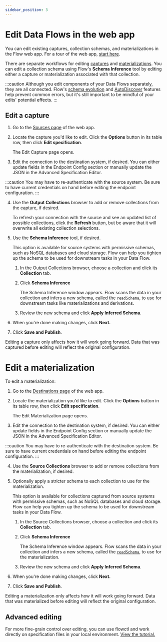 ```yaml
---
sidebar_position: 3
---
```

# Edit Data Flows in the web app

You can edit existing captures, collection schemas, and materializations in the Flow web app.
For a tour of the web app, [start here](../concepts/web-app.md).

There are separate workflows for editing [captures](#edit-a-capture) and [materializations](#edit-a-materialization).
You can edit a collection schema using Flow's **Schema Inference** tool by editing either a capture or materialization associated
with that collection.

:::caution
Although you edit components of your Data Flows separately, they are all connected.
Flow's [schema evolution](../concepts/advanced/evolutions.md) and [AutoDiscover](../concepts/captures.md#automatically-update-captures) features help prevent common errors, but it's still important to be mindful of your edits' potential effects.
:::

## Edit a capture

1. Go to the [Sources page](https://dashboard.estuary.dev/captures) of the web app.

2. Locate the capture you'd like to edit. Click the **Options** button in its table row, then click **Edit specification**.

   The Edit Capture page opens.

3. Edit the connection to the destination system, if desired. You can either update fields in the Endpoint Config section or manually update the JSON in the Advanced Specification Editor.

:::caution
You may have to re-authenticate with the source system. Be sure to have current credentials on hand before editing the endpoint configuration.
:::

4. Use the **Output Collections** browser to add or remove collections from the capture, if desired.

   To refresh your connection with the source and see an updated list of possible collections, click the **Refresh** button,
   but be aware that it will overwrite all existing collection selections.

5. Use the **Schema Inference** tool, if desired.

   This option is available for source systems with permissive schemas, such as NoSQL databases and cloud storage.
   Flow can help you tighten up the schema to be used for downstream tasks in your Data Flow.

   1. In the Output Collections browser, choose a collection and click its **Collection** tab.

   2. Click **Schema Inference**

      The Schema Inference window appears. Flow scans the data in your collection and infers a new schema, called the [`readSchema`](../concepts/schemas.md#write-and-read-schemas), to use for
      downstream tasks like materializations and derivations.

   3. Review the new schema and click **Apply Inferred Schema**.

6. When you're done making changes, click **Next.**

8. Click **Save and Publish**.

Editing a capture only affects how it will work going forward.
Data that was captured before editing will reflect the original configuration.

# Edit a materialization

To edit a materialization:

1. Go to the [Destinations page](https://dashboard.estuary.dev/materializations) of the web app.

2. Locate the materialization you'd like to edit. Click the **Options** button in its table row, then click **Edit specification**.

   The Edit Materialization page opens.

3. Edit the connection to the destination system, if desired. You can either update fields in the Endpoint Config section or manually update the JSON in the Advanced Specification Editor.

:::caution
You may have to re-authenticate with the destination system. Be sure to have current credentials on hand before editing the endpoint configuration.
:::

4. Use the **Source Collections** browser to add or remove collections from the materialization, if desired.

6. Optionally apply a stricter schema to each collection to use for the materialization.

   This option is available for collections captured from source systems with permissive schemas, such as NoSQL databases and cloud storage.
   Flow can help you tighten up the schema to be used for downstream tasks in your Data Flow.

   1. In the Source Collections browser, choose a collection and click its **Collection** tab.

   2. Click **Schema Inference**

      The Schema Inference window appears. Flow scans the data in your collection and infers a new schema, called the [`readSchema`](../concepts/schemas.md#write-and-read-schemas), to use for the materialization.

   3. Review the new schema and click **Apply Inferred Schema**.

5. When you're done making changes, click **Next.**

6. Click **Save and Publish**.

Editing a materialization only affects how it will work going forward.
Data that was materialized before editing will reflect the original configuration.

## Advanced editing

For more fine-grain control over editing, you can use flowctl and work directly on specification files in your local environment.
[View the tutorial.](./flowctl/edit-specification-locally.md)